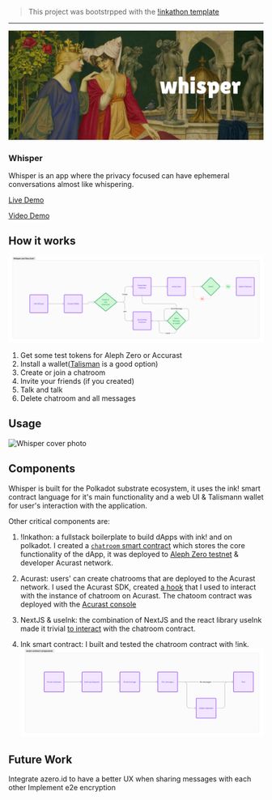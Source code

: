 > This project was bootstrpped with the [!inkathon template](/SETUP.md)

---

[![Whisper cover photo](/frontend/public/images/whisper-banner.png)](https://youtube.com)

### Whisper

Whisper is an app where the privacy focused can have ephemeral conversations almost like whispering.

[Live Demo](https://blue-whisper.vercel.app/)

[Video Demo](https://youtube.com/)

## How it works

![Contract flow chart](/frontend/public/images/whisper-user-flow-chart.png)

1. Get some test tokens for Aleph Zero or Accurast
2. Install a wallet([Talisman](https://talisman.xyz/) is a good option)
3. Create or join a chatroom
4. Invite your friends (if you created)
5. Talk and talk
6. Delete chatroom and all messages

## Usage

![Whisper cover photo](/frontend/public/images/whisper-send-message.gif)

## Components

Whisper is built for the Polkadot substrate ecosystem, it uses the ink! smart contract language for it's main functionality and a web UI & Talismann wallet for user's interaction with the application.

Other critical components are:

1. !Inkathon: a fullstack boilerplate to build dApps with ink! and on polkadot. I created a [`chatroom` smart contract](/contracts/src/chatroom/lib.rs) which stores the core functionality of the dApp, it was deployed to [Aleph Zero testnet](https://alephzero-testnet.subscan.io/account/5GpiEYmPMVqMcJaR3eeDm4z8a5qZBsAmshYYSCBtuHYa96Bk?tab=transfer) & developer Acurast network.

2. Acurast: users' can create chatrooms that are deployed to the Acurast network. I used the Acurast SDK, created [a hook](/frontend/src/deployments/use-accurast.tsx) that I used to interact with the instance of chatroom on Acurast. The chatoom contract was deployed with the [Acurast console](https://console.acurast.com/job-creation/39)

3. NextJS & useInk: the combination of NextJS and the react library useInk made it trivial [to interact](/frontend/src/context/app-context.tsx) with the chatroom contract. 

4. Ink smart contract: I built and tested the chatroom contract with !ink. 
![Contract flow chart](/frontend/public/images/whisper-smart-contract-components.png)


## Future Work

Integrate azero.id to have a better UX when sharing messages with each other
Implement e2e encryption
